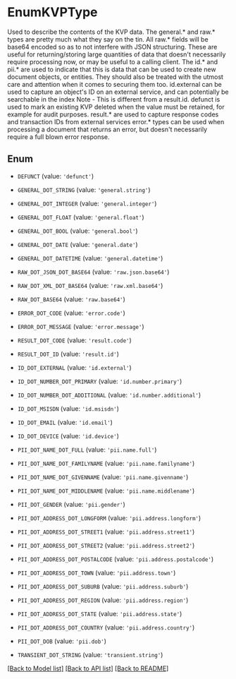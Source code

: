 # EnumKVPType

Used to describe the contents of the KVP data.   The general.* and raw.* types are pretty much what they say on the tin.   All raw.* fields will be base64 encoded so as to not interfere with JSON structuring. These are useful for returning/storing large quantities of data that doesn't necessarily require processing now, or may be useful to a calling client.  The id.* and pii.* are used to indicate that this is data that can be used to create new document objects, or entities. They should also be treated with the utmost care and attention when it comes to securing them too.  id.external can be used to capture an object's ID on an external service, and can potentially be searchable in the index  Note - This is different from a result.id.  defunct is used to mark an existing KVP deleted when the value must be retained, for example for audit purposes.  result.* are used to capture response codes and transaction IDs from external services  error.* types can be used when processing a document that returns an error, but doesn't necessarily require a full blown error response. 

## Enum

* `DEFUNCT` (value: `'defunct'`)

* `GENERAL_DOT_STRING` (value: `'general.string'`)

* `GENERAL_DOT_INTEGER` (value: `'general.integer'`)

* `GENERAL_DOT_FLOAT` (value: `'general.float'`)

* `GENERAL_DOT_BOOL` (value: `'general.bool'`)

* `GENERAL_DOT_DATE` (value: `'general.date'`)

* `GENERAL_DOT_DATETIME` (value: `'general.datetime'`)

* `RAW_DOT_JSON_DOT_BASE64` (value: `'raw.json.base64'`)

* `RAW_DOT_XML_DOT_BASE64` (value: `'raw.xml.base64'`)

* `RAW_DOT_BASE64` (value: `'raw.base64'`)

* `ERROR_DOT_CODE` (value: `'error.code'`)

* `ERROR_DOT_MESSAGE` (value: `'error.message'`)

* `RESULT_DOT_CODE` (value: `'result.code'`)

* `RESULT_DOT_ID` (value: `'result.id'`)

* `ID_DOT_EXTERNAL` (value: `'id.external'`)

* `ID_DOT_NUMBER_DOT_PRIMARY` (value: `'id.number.primary'`)

* `ID_DOT_NUMBER_DOT_ADDITIONAL` (value: `'id.number.additional'`)

* `ID_DOT_MSISDN` (value: `'id.msisdn'`)

* `ID_DOT_EMAIL` (value: `'id.email'`)

* `ID_DOT_DEVICE` (value: `'id.device'`)

* `PII_DOT_NAME_DOT_FULL` (value: `'pii.name.full'`)

* `PII_DOT_NAME_DOT_FAMILYNAME` (value: `'pii.name.familyname'`)

* `PII_DOT_NAME_DOT_GIVENNAME` (value: `'pii.name.givenname'`)

* `PII_DOT_NAME_DOT_MIDDLENAME` (value: `'pii.name.middlename'`)

* `PII_DOT_GENDER` (value: `'pii.gender'`)

* `PII_DOT_ADDRESS_DOT_LONGFORM` (value: `'pii.address.longform'`)

* `PII_DOT_ADDRESS_DOT_STREET1` (value: `'pii.address.street1'`)

* `PII_DOT_ADDRESS_DOT_STREET2` (value: `'pii.address.street2'`)

* `PII_DOT_ADDRESS_DOT_POSTALCODE` (value: `'pii.address.postalcode'`)

* `PII_DOT_ADDRESS_DOT_TOWN` (value: `'pii.address.town'`)

* `PII_DOT_ADDRESS_DOT_SUBURB` (value: `'pii.address.suburb'`)

* `PII_DOT_ADDRESS_DOT_REGION` (value: `'pii.address.region'`)

* `PII_DOT_ADDRESS_DOT_STATE` (value: `'pii.address.state'`)

* `PII_DOT_ADDRESS_DOT_COUNTRY` (value: `'pii.address.country'`)

* `PII_DOT_DOB` (value: `'pii.dob'`)

* `TRANSIENT_DOT_STRING` (value: `'transient.string'`)

[[Back to Model list]](../README.md#documentation-for-models) [[Back to API list]](../README.md#documentation-for-api-endpoints) [[Back to README]](../README.md)


